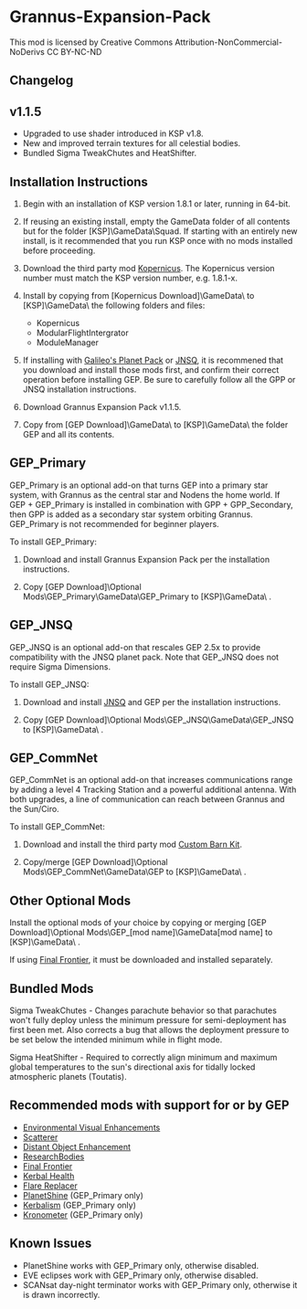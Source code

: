 ﻿# Grannus-Expansion-Pack

This mod is licensed by Creative Commons Attribution-NonCommercial-NoDerivs
CC BY-NC-ND

## Changelog
## v1.1.5

* Upgraded to use shader introduced in KSP v1.8.
* New and improved terrain textures for all celestial bodies.
* Bundled Sigma TweakChutes and HeatShifter.

## Installation Instructions

1. Begin with an installation of KSP version 1.8.1 or later, running in 64-bit.

2. If reusing an existing install, empty the GameData folder of all contents but for the folder [KSP]\GameData\Squad\. If starting with an entirely new install, is it recommended that you run KSP once with no mods installed before proceeding.

3. Download the third party mod [Kopernicus](https://github.com/Kopernicus/Kopernicus/releases/). The Kopernicus version number must match the KSP version number, e.g. 1.8.1-x.

4. Install by copying from [Kopernicus Download]\GameData\ to [KSP]\GameData\ the following folders and files:  
   * Kopernicus
   * ModularFlightIntergrator
   * ModuleManager

5. If installing with [Galileo's Planet Pack](https://github.com/Galileo88/Galileos-Planet-Pack/releases) or [JNSQ](https://github.com/Galileo88/JNSQ/releases), it is recommened that you download and install those mods first, and confirm their correct operation before installing GEP. Be sure to carefully follow all the GPP or JNSQ installation instructions.

6. Download Grannus Expansion Pack v1.1.5.

7. Copy from [GEP Download]\GameData\ to [KSP]\GameData\ the folder GEP and all its contents.

## GEP_Primary

GEP_Primary is an optional add-on that turns GEP into a primary star system, with Grannus as the central star and Nodens the home world. If GEP + GEP_Primary is installed in combination with GPP + GPP_Secondary, then GPP is added as a secondary star system orbiting Grannus. GEP_Primary is not recommended for beginner players.

To install GEP_Primary:

1. Download and install Grannus Expansion Pack per the installation instructions.

2. Copy [GEP Download]\Optional Mods\GEP_Primary\GameData\GEP_Primary to [KSP]\GameData\ .

## GEP_JNSQ

GEP_JNSQ is an optional add-on that rescales GEP 2.5x to provide compatibility with the JNSQ planet pack. Note that GEP_JNSQ does not require Sigma Dimensions.

To install GEP_JNSQ:

1. Download and install [JNSQ](https://github.com/Galileo88/JNSQ/releases) and GEP per the installation instructions.

2. Copy [GEP Download]\Optional Mods\GEP_JNSQ\GameData\GEP_JNSQ to [KSP]\GameData\ .

## GEP_CommNet

GEP_CommNet is an optional add-on that increases communications range by adding a level 4 Tracking Station and a powerful additional antenna. With both upgrades, a line of communication can reach between Grannus and the Sun/Ciro.

To install GEP_CommNet:

1. Download and install the third party mod [Custom Barn Kit](https://ksp.sarbian.com/jenkins/job/CustomBarnKit/).

2. Copy/merge [GEP Download]\Optional Mods\GEP_CommNet\GameData\GEP to [KSP]\GameData\ .

## Other Optional Mods

Install the optional mods of your choice by copying or merging [GEP Download]\Optional Mods\GEP_[mod name]\GameData\[mod name] to [KSP]\GameData\ .

If using [Final Frontier](https://spacedock.info/mod/580/Final%20Frontier), it must be downloaded and installed separately.

## Bundled Mods

Sigma TweakChutes - Changes parachute behavior so that parachutes won't fully deploy unless the minimum pressure for semi-deployment has first been met. Also corrects a bug that allows the deployment pressure to be set below the intended minimum while in flight mode.

Sigma HeatShifter - Required to correctly align minimum and maximum global temperatures to the sun's directional axis for tidally locked atmospheric planets (Toutatis).

## Recommended mods with support for or by GEP

  * [Environmental Visual Enhancements](https://github.com/WazWaz/EnvironmentalVisualEnhancements/releases)
  * [Scatterer](https://spacedock.info/mod/141/scatterer)
  * [Distant Object Enhancement](https://github.com/MOARdV/DistantObject/releases)
  * [ResearchBodies](https://github.com/JPLRepo/ResearchBodies/releases)
  * [Final Frontier](https://spacedock.info/mod/580/Final%20Frontier)
  * [Kerbal Health](https://github.com/GarwelGarwel/KerbalHealth/releases)
  * [Flare Replacer](https://github.com/Galileo88/FlareReplacer/releases)
  * [PlanetShine](https://github.com/prestja/ksp-planetshine/releases) (GEP_Primary only)
  * [Kerbalism](https://github.com/Kerbalism/Kerbalism/releases) (GEP_Primary only)
  * [Kronometer](https://github.com/StollD/Kronometer/releases) (GEP_Primary only)

## Known Issues

  * PlanetShine works with GEP_Primary only, otherwise disabled.
  * EVE eclipses work with GEP_Primary only, otherwise disabled.
  * SCANsat day-night terminator works with GEP_Primary only, otherwise it is drawn incorrectly.